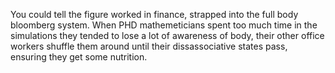 You could tell the figure worked in finance, strapped into the full body bloomberg system. When PHD mathemeticians spent too much time in the simulations they tended to lose a lot of awareness of body, their other office workers shuffle them around until their dissassociative states pass, ensuring they get some nutrition.

